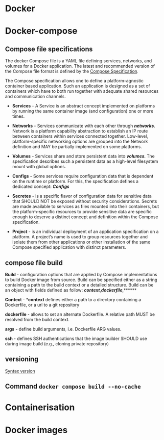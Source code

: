 # Docker

# Docker-compose

## Compose file specifications
The docker Compose file is a YAML file defining services, networks, and volumes for a Docker application.
The latest and recommended version of the Compose file format is defined by the [Compose Specification](https://github.com/compose-spec/compose-spec/blob/master/spec.md). 

The Compose specification allows one to define a platform-agnostic container based application. 
Such an application is designed as a set of containers which have to both run together with adequate shared resources and communication channels.

* **Services** - A Service is an abstract concept implemented on platforms by running the same container image 
            (and configuration) one or more times.

* **Networks** - Services communicate with each other through ***networks***. Network is a platform capability      abstraction 
            to establish an IP route between containers within services connected together. Low-level, platform-specific 
            networking options are grouped into the Network definition and MAY be partially implemented on some platforms.
* **Volumes** - Services share and store persistent data into ***volumes***. The specification describes such a 
            persistent data as a high-level filesystem mount with global options.

* **Configs** - Some services require configuration data that is dependent on the runtime or platform. 
            For this, the specification defines a dedicated concept: ***Configs***

* **Secretes** - is a specific flavor of configuration data for sensitive data that SHOULD NOT be exposed without 
            security considerations. Secrets are made available to services as files mounted into their containers, but the platform-specific resources to provide sensitive data are specific enough to deserve a distinct concept and definition within the Compose specification.

* **Project** - is an individual deployment of an application specification on a platform. A project’s name is used 
            to group resources together and isolate them from other applications or other installation of the same Compose specified application with distinct parameters. 

## compose file build

**Build** - configuration options that are applied by Compose implementations to build Docker image from source.        Build can be specified either as a string containing a path to the build context or a detailed structure. Build can be an object with fields defined as follow: ***context***,***dockerfile***,******

**Context** - ***context** defines either a path to a directory containing a Dockerfile, or a url to a git repository

**dockerfile** - allows to set an alternate Dockerfile. A relative path MUST be resolved from the build context.

**args** -  define build arguments, i.e. Dockerfile ARG values.

**ssh** - defines SSH authentications that the image builder SHOULD use during image build (e.g., cloning private       repository)
## versioning

[Syntax version](https://docs.docker.com/compose/compose-file/compose-versioning/)

## Command `docker compose build --no-cache`
# Containerisation

# Docker images